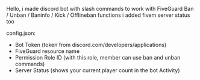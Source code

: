 Hello, i made discord bot with slash commands to work with FiveGuard Ban / Unban / Baninfo / Kick / Offlineban functions
i added fivem server status too

config.json:
- Bot Token (token from discord.com/developers/applications) 
- FiveGuard resource name
- Permission Role ID (with this role, member can use ban and unban commands)
- Server Status (shows your current player count in the bot Activity)
